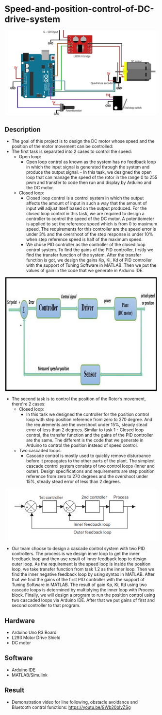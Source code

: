 # Speed-and-position-control-of-DC-drive-system

<p align="center">
  <img width="500" src="https://github.com/kiettran499/SPEED-AND-POSITION-CONTROL-OF-THE-DC-DRIVE-SYSTEM/blob/main/sch_1.jpg">
  
## Description

- The goal of this project is to design the DC motor whose speed and the position of the motor movement can be controlled:
- The first task is separated into 2 cases to control the speed:
  - Open loop:
    - Open loop control as known as the system has no feedback loop in which the input signal is generated through the system and produce the output signal.     - In this task, we designed the open loop that can manage the speed of the rotor in the range 0 to 255 pwm and transfer to code then run and display by Arduino and the DC motor.
  - Closed loop:
    - Closed loop control is a control system in which the output affects the amount of input in such a way that the amount of input will adjust itself based on the output produced. For the closed loop control in this task, we are required to design a controller to control the speed of the DC motor. A potentiometer is applied to set the reference speed which is from 0 to maximum speed. The requirements for this controller are the speed error is under 3% and the overshoot of the step response is under 10% when step reference speed is half of the maximum speed.
    - We chose PID controller as the controller of the closed loop control system. To find the gains of the PID controller, firstly we find the transfer function of the system. After the transfer function is got, we design the gains Kp, Ki, Kd of PID controller with the support of Tuning Software in MATLAB. Then we put the values of gain in the code that we generate in Arduino IDE. 

<p align="center">
  <img width="500" src="https://github.com/kiettran499/SPEED-AND-POSITION-CONTROL-OF-THE-DC-DRIVE-SYSTEM/blob/main/block-diagram-for-control-system.png">

- The second task is to control the position of the Rotor’s movement, there're 2 cases:
  - Closed loop:
    - In this task we designed the controller for the position control loop with step position reference from zero to 270 degree. And the requirements are the overshoot under 15%, steady stead error of less than 2 degrees. Similar to task 1 - Closed loop control, the transfer function and the gains of the PID controller are the same. The different is the code that we generate in Arduino to control the position instead of speed control.
  - Two cascaded loops:
    - Cascade control is mostly used to quickly remove disturbance before it propagates to the other parts of the plant. The simplest cascade control system consists of two control loops (inner and outer). Design specifications and requirements are step position reference from zero to 270 degrees and the overshoot under 15%, steady stead error of less than 2 degrees.
<p align="center">
  <img width="500" src="https://github.com/kiettran499/SPEED-AND-POSITION-CONTROL-OF-THE-DC-DRIVE-SYSTEM/blob/main/Picture1.png">
  
  - Our team choose to design a cascade control system with two PID controllers. The process is we design inner loop to get the inner feedback loop and then use result of inner feedback loop to design outer loop. As the requirement is the speed loop is inside the position loop, we take transfer function from task 1.2 as the inner loop. Then we find the inner negative feedback loop by using syntax in MATLAB. After that we find the gains of the first PID controller with the support of Tuning Software in MATLAB. The result of gain Kp, Ki, Kd using two cascade loops is determined by multiplying the inner loop with Process block. Finally, we will design a program to run the position control using two cascaded loops via Arduino IDE. After that we put gains of first and second controller to that program.

## Hardware

- Arduino Uno R3 Board
- L293 Motor Drive Shield
- DC motor

## Software

- Arduino IDE
- MATLAB/Simulink
 
## Result

- Demonstration video for line following, obstacle avoidance and Bluetooth control functions: https://youtu.be/9Wb20bIvZSg

